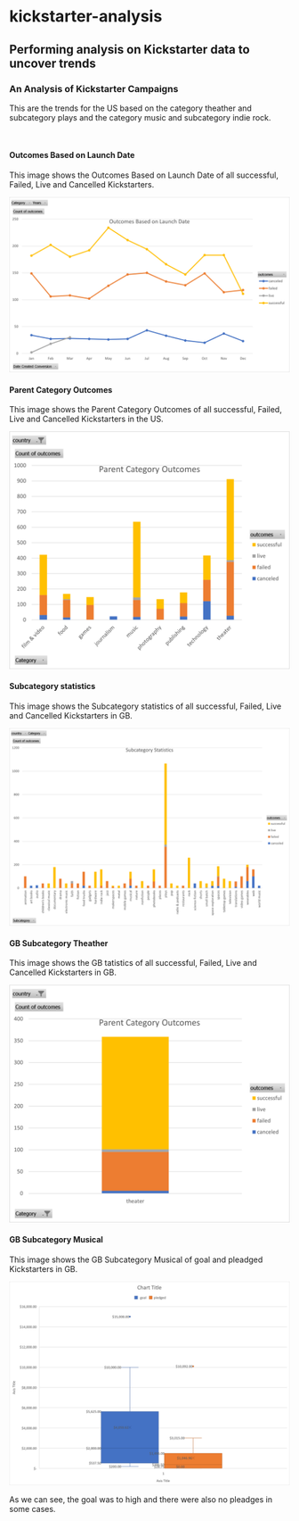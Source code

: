 # kickstarter-analysis
Performing analysis on Kickstarter data to uncover trends
--- 
### An Analysis of Kickstarter Campaigns
<p>This are the trends for the US based on the category theather and subcategory plays and the category music and subcategory indie rock.</p>
</br>

<h4> Outcomes Based on Launch Date</h4>
<p> This image shows the Outcomes Based on Launch Date of all successful, Failed, Live and Cancelled Kickstarters.</p>
<img src= https://github.com/LennethNova/kickstarter-analysis/blob/main/Outcomes%20Based%20on%20Launch%20Date.png>
</br>

<h4> Parent Category Outcomes</h4>
<p> This image shows the Parent Category Outcomes of all successful, Failed, Live and Cancelled Kickstarters in the US.</p>
<img src= https://github.com/LennethNova/kickstarter-analysis/blob/main/Parent%20Category%20Outcomes.png>
</br>

<h4> Subcategory statistics</h4>
<p> This image shows the Subcategory statistics of all successful, Failed, Live and Cancelled Kickstarters in GB.</p>
<img src= https://github.com/LennethNova/kickstarter-analysis/blob/main/Subcategory%20statistics.png>
</br>

<h4> GB Subcategory Theather</h4>
<p> This image shows the GB tatistics of all successful, Failed, Live and Cancelled Kickstarters in GB.</p>
<img src= https://github.com/LennethNova/kickstarter-analysis/blob/main/Theater%20GB.png>
</br>

<h4> GB Subcategory Musical</h4>
<p> This image shows the  GB Subcategory Musical of goal and pleadged Kickstarters in GB.</p>
<img src= https://github.com/LennethNova/kickstarter-analysis/blob/main/BoxandWhisker.png>
<p> As we can see, the goal was to high and there were also no pleadges in some cases.
</br>
